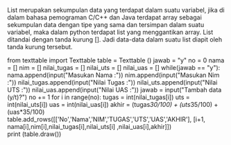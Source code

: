 List merupakan sekumpulan data yang terdapat dalam suatu variabel, jika di dalam bahasa pemograman C/C++ dan Java terdapat array sebagai sekumpulan data dengan tipe yang sama dan tersimpan dalam suatu variabel,  maka dalam python terdapat list yang menggantikan array. List ditandai dengan tanda kurung []. Jadi data-data dalam suatu list diapit oleh tanda kurung tersebut.



from texttable import Texttable
table = Texttable ()
jawab = "y"
no = 0
nama = []
nim = []
nilai_tugas = []
nilai_uts = []
nilai_uas = []
while(jawab == "y"):
    nama.append(input("Masukan Nama :"))
    nim.append(input("Masukan Nim  :"))
    nilai_tugas.append(input("Nilai Tugas  :"))
    nilai_uts.append(input("Nilai UTS    :"))
    nilai_uas.append(input("Nilai UAS    :"))
    jawab = input("Tambah data (y/t)?")
    no += 1
for i in range(no):
    tugas = int(nilai_tugas[i])
    uts = int(nilai_uts[i])
    uas = int(nilai_uas[i])
    akhir = (tugas*30/100) + (uts*35/100) + (uas*35/100) 
    table.add_rows([['No','Nama','NIM','TUGAS','UTS','UAS','AKHIR'],
                    [i+1, nama[i],nim[i],nilai_tugas[i],nilai_uts[i]
                    ,nilai_uas[i],akhir]])                                                                                                                                                                                                                                                                                                                                                
print (table.draw())
